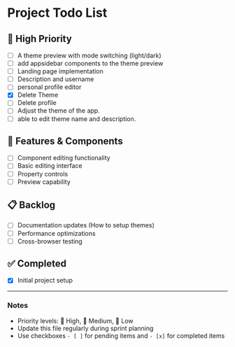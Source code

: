 # Project Todo List

## 🚀 High Priority

- [ ] A theme preview with mode switching (light/dark)
- [ ] add appsidebar components to the theme preview
- [ ] Landing page implementation
- [ ] Description and username
- [ ] personal profile editor
- [x] Delete Theme
- [ ] Delete profile
- [ ] Adjust the theme of the app.
- [ ] able to edit theme name and description.

## 🔧 Features & Components

- [ ] Component editing functionality
- [ ] Basic editing interface
- [ ] Property controls
- [ ] Preview capability

## 📋 Backlog

- [ ] Documentation updates (How to setup themes)
- [ ] Performance optimizations
- [ ] Cross-browser testing

## ✅ Completed

<!-- Move items here when done -->

- [x] Initial project setup

---

### Notes

- Priority levels: 🚀 High, 🔄 Medium, 🐢 Low
- Update this file regularly during sprint planning
- Use checkboxes `- [ ]` for pending items and `- [x]` for completed items

